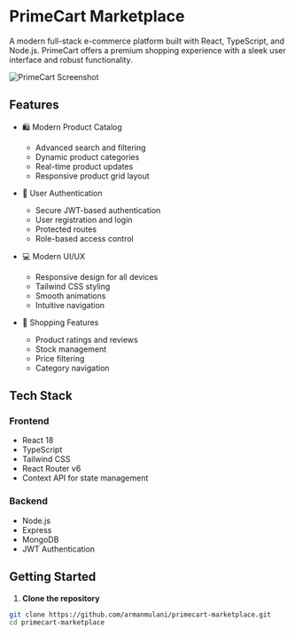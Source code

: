 # PrimeCart Marketplace

A modern full-stack e-commerce platform built with React, TypeScript, and Node.js. PrimeCart offers a premium shopping experience with a sleek user interface and robust functionality.

![PrimeCart Screenshot](screenshots/homepage.png) <!-- Add your screenshot here -->

## Features

- 🛍️ Modern Product Catalog
  - Advanced search and filtering
  - Dynamic product categories
  - Real-time product updates
  - Responsive product grid layout

- 🔐 User Authentication
  - Secure JWT-based authentication
  - User registration and login
  - Protected routes
  - Role-based access control

- 💻 Modern UI/UX
  - Responsive design for all devices
  - Tailwind CSS styling
  - Smooth animations
  - Intuitive navigation

- 🛒 Shopping Features
  - Product ratings and reviews
  - Stock management
  - Price filtering
  - Category navigation

## Tech Stack

### Frontend
- React 18
- TypeScript
- Tailwind CSS
- React Router v6
- Context API for state management

### Backend
- Node.js
- Express
- MongoDB
- JWT Authentication

## Getting Started

1. **Clone the repository**
```bash
git clone https://github.com/armanmulani/primecart-marketplace.git
cd primecart-marketplace
